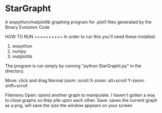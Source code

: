 StarGrapht
==========

A wxpython/matplotlib graphing program for .plot1 files generated by the Binary Evolution Code


HOW TO RUN
++++++++++
In order to run this you'll need these installed:
1. wxpython
2. numpy
3. matplotlib

The program is run simply by running "python StarGrapht.py" in the directory.

Move: click and drag
Normal zoom: scroll
X-zoom: alt+scroll
Y-zoom: shift+scroll

Filemenu
Open: opens another graph to manipulate. I haven't gotten a way to close graphs so they pile upon each other.
Save: saves the current graph as a png, will save the size the window appears on your screen

